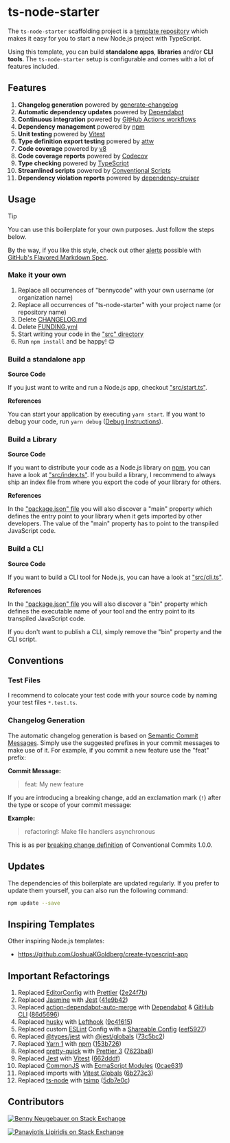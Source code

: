 # ts-node-starter

The `ts-node-starter` scaffolding project is a [template repository](https://docs.github.com/en/repositories/creating-and-managing-repositories/creating-a-template-repository) which makes it easy for you to start a new Node.js project with TypeScript.

Using this template, you can build **standalone apps**, **libraries** and/or **CLI tools**. The `ts-node-starter` setup is configurable and comes with a lot of features included.

## Features

1. **Changelog generation** powered by [generate-changelog](https://github.com/lob/generate-changelog)
1. **Automatic dependency updates** powered by [Dependabot](https://docs.github.com/en/code-security/dependabot/dependabot-version-updates/about-dependabot-version-updates)
1. **Continuous integration** powered by [GitHub Actions workflows](https://docs.github.com/en/actions/using-workflows)
1. **Dependency management** powered by [npm](https://www.npmjs.com/)
1. **Unit testing** powered by [Vitest](https://vitest.dev/)
1. **Type definition export testing** powered by [attw](https://arethetypeswrong.github.io/)
1. **Code coverage** powered by [v8](https://v8.dev/blog/javascript-code-coverage)
1. **Code coverage reports** powered by [Codecov](https://about.codecov.io/)
1. **Type checking** powered by [TypeScript](https://www.typescriptlang.org/)
1. **Streamlined scripts** powered by [Conventional Scripts](https://bennycode.com/conventionalscripts.org/)
1. **Dependency violation reports** powered by [dependency-cruiser](https://www.npmjs.com/package/dependency-cruiser)

## Usage

> [!TIP]  
> You can use this boilerplate for your own purposes. Just follow the steps below.
>
> By the way, if you like this style, check out other [alerts](https://docs.github.com/en/get-started/writing-on-github/getting-started-with-writing-and-formatting-on-github/basic-writing-and-formatting-syntax#alerts) possible with [GitHub's Flavored Markdown Spec](https://github.github.com/gfm/).

### Make it your own

1. Replace all occurrences of "bennycode" with your own username (or organization name)
1. Replace all occurrences of "ts-node-starter" with your project name (or repository name)
1. Delete [CHANGELOG.md](./CHANGELOG.md)
1. Delete [FUNDING.yml](./.github/FUNDING.yml)
1. Start writing your code in the ["src" directory](./src)
1. Run `npm install` and be happy! 😊

### Build a standalone app

**Source Code**

If you just want to write and run a Node.js app, checkout ["src/start.ts"](./src/start.ts).

**References**

You can start your application by executing `yarn start`. If you want to debug your code, run `yarn debug` ([Debug Instructions](https://dev.to/typescripttv/debug-your-node-js-app-with-chrome-devtools-4c98)).

### Build a Library

**Source Code**

If you want to distribute your code as a Node.js library on [npm](https://www.npmjs.com/), you can have a look at ["src/index.ts"](./src/index.ts). If you build a library, I recommend to always ship an index file from where you export the code of your library for others.

**References**

In the ["package.json" file](./package.json) you will also discover a "main" property which defines the entry point to your library when it gets imported by other developers. The value of the "main" property has to point to the transpiled JavaScript code.

### Build a CLI

**Source Code**

If you want to build a CLI tool for Node.js, you can have a look at ["src/cli.ts"](./src/cli.ts).

**References**

In the ["package.json" file](./package.json) you will also discover a "bin" property which defines the executable name of your tool and the entry point to its transpiled JavaScript code.

If you don't want to publish a CLI, simply remove the "bin" property and the CLI script.

## Conventions

### Test Files

I recommend to colocate your test code with your source code by naming your test files `*.test.ts`.

### Changelog Generation

The automatic changelog generation is based on [Semantic Commit Messages](https://sparkbox.com/foundry/semantic_commit_messages). Simply use the suggested prefixes in your commit messages to make use of it. For example, if you commit a new feature use the "feat" prefix:

**Commit Message:**

> feat: My new feature

If you are introducing a breaking change, add an exclamation mark (`!`) after the type or scope of your commit message:

**Example:**

> refactoring!: Make file handlers asynchronous

This is as per [breaking change definition](https://www.conventionalcommits.org/en/v1.0.0/#commit-message-with--to-draw-attention-to-breaking-change) of Conventional Commits 1.0.0.

## Updates

The dependencies of this boilerplate are updated regularly. If you prefer to update them yourself, you can also run the following command:

```bash
npm update --save
```

## Inspiring Templates

Other inspiring Node.js templates:

- https://github.com/JoshuaKGoldberg/create-typescript-app

## Important Refactorings

1. Replaced [EditorConfig](https://editorconfig.org/) with [Prettier](https://prettier.io/) ([2e24f7b](https://github.com/bennycode/ts-node-starter/commit/2e24f7be5f427c26d6cc8281438a6398a211b75c))
1. Replaced [Jasmine](https://jasmine.github.io/) with [Jest](https://jestjs.io/) ([41e9b42](https://github.com/bennycode/ts-node-starter/commit/41e9b42bb5b7ca364dbbabf1104955090003d1be))
1. Replaced [action-dependabot-auto-merge](https://github.com/ahmadnassri/action-dependabot-auto-merge) with [Dependabot](https://github.com/dependabot) & [GitHub CLI](https://cli.github.com/) ([86d5696](https://github.com/bennycode/ts-node-starter/commit/86d5696113c2fb4907a1666e25d1b72d698b06a5))
1. Replaced [husky](https://github.com/typicode/husky) with [Lefthook](https://github.com/evilmartians/lefthook) ([9c41615](https://github.com/bennycode/ts-node-starter/commit/9c4161509acf49e56042383c9ea340f68f248582))
1. Replaced custom [ESLint](https://eslint.org/) Config with a [Shareable Config](https://eslint.org/docs/latest/developer-guide/shareable-configs) ([eef5927](https://github.com/bennycode/ts-node-starter/commit/eef59275e91f6f484f7a917fdd87b09318ebbad3))
1. Replaced [@types/jest](https://www.npmjs.com/package/@types/jest) with [@jest/globals](https://jestjs.io/docs/getting-started#type-definitions) ([73c5bc2](https://github.com/bennycode/ts-node-starter/commit/73c5bc246de79ca2cc805a8b61e42bec39cb97fd))
1. Replaced [Yarn 1](https://classic.yarnpkg.com/) with [npm](https://www.npmjs.com/) ([153b726](https://github.com/bennycode/ts-node-starter/commit/153b726761db302fa3ba57ed1d71aabae01d8394))
1. Replaced [pretty-quick](https://www.npmjs.com/package/pretty-quick) with [Prettier 3](https://prettier.io/) ([7623ba8](https://github.com/bennycode/ts-node-starter/commit/7623ba894e6767d7da8ce5b8a1e2469639bcb027))
1. Replaced [Jest](https://jestjs.io/) with [Vitest](https://vitest.dev/) ([662dddf](https://github.com/bennycode/ts-node-starter/commit/662dddf92d418d0e1119a04d8f5fe807a7a566f0))
1. Replaced [CommonJS](https://nodejs.org/api/modules.html) with [EcmaScript Modules](https://nodejs.org/api/esm.html) ([0cae631](https://github.com/bennycode/ts-node-starter/commit/0cae631ca6457026919418ddb3a10f7858e9ad55))
1. Replaced imports with [Vitest Globals](https://vitest.dev/config/#globals) ([6b273c3](https://github.com/bennycode/ts-node-starter/commit/6b273c3c09552d5aa829f48987c1c1dcf7a93ce9))
1. Replaced [ts-node](https://github.com/TypeStrong/ts-node) with [tsimp](https://github.com/tapjs/tsimp) ([5db7e0c](https://github.com/bennycode/ts-node-starter/commit/bb74b2df59ecf41b3e0588df74ba2d4dcd830b44))

## Contributors

[![Benny Neugebauer on Stack Exchange][stack_exchange_bennycode_badge]][stack_exchange_bennycode_url]

[![Panayiotis Lipiridis on Stack Exchange][stack_exchange_lipis_badge]][stack_exchange_lipis_url]

[stack_exchange_bennycode_badge]: https://stackexchange.com/users/flair/203782.png?theme=default
[stack_exchange_bennycode_url]: https://stackexchange.com/users/203782/benny-neugebauer?tab=accounts
[stack_exchange_lipis_badge]: https://stackexchange.com/users/flair/5282.png?theme=default
[stack_exchange_lipis_url]: https://stackexchange.com/users/5282/lipis?tab=accounts
